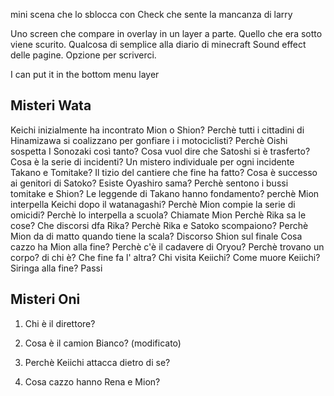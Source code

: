 
mini scena che lo sblocca con Check che sente la mancanza di larry

Uno screen che compare in overlay in un layer a parte. Quello che era sotto viene scurito.
Qualcosa di semplice alla diario di minecraft
Sound effect delle pagine.
Opzione per scriverci.

I can put it in the bottom menu layer

## Misteri Wata
Keichi inizialmente ha incontrato Mion o Shion? Perchè tutti i cittadini di Hinamizawa si coalizzano per gonfiare i i motociclisti? Perchè Oishi sospetta I Sonozaki così tanto? Cosa vuol dire che Satoshi si è trasferto? Cosa è la serie di incidenti? Un mistero individuale per ogni incidente Takano e Tomitake? Il tizio del cantiere che fine ha fatto? Cosa è successo ai genitori di Satoko? Esiste Oyashiro sama? Perchè sentono i bussi tomitake e Shion? Le leggende di Takano hanno fondamento? perchè Mion interpella Keichi dopo il watanagashi? Perchè Mion compie la serie di omicidi? Perchè lo interpella a scuola? Chiamate Mion Perchè Rika sa le cose? Che discorsi dfa Rika? Perchè Rika e Satoko scompaiono? Perchè Mion da di matto quando tiene la scala? Discorso Shion sul finale Cosa cazzo ha Mion alla fine? Perchè c'è il cadavere di Oryou? Perchè trovano un corpo? di chi è? Che fine fa l' altra? Chi visita Keiichi? Come muore Keiichi? Siringa alla fine? Passi

## Misteri Oni
1. Chi è il direttore?
    
2. Cosa è il camion Bianco? (modificato)
    
3. Perchè Keiichi attacca dietro di se?
    
4. Cosa cazzo hanno Rena e Mion?